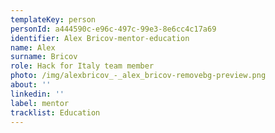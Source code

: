 ```yaml
---
templateKey: person
personId: a444590c-e96c-497c-99e3-8e6cc4c17a69
identifier: Alex Bricov-mentor-education
name: Alex
surname: Bricov
role: Hack for Italy team member
photo: /img/alexbricov_-_alex_bricov-removebg-preview.png
about: ''
linkedin: ''
label: mentor
tracklist: Education
---
```

